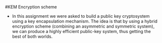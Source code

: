 #KEM Encryption scheme

- In this assignment we were asked to build a public key cryptosystem using a key encapsulation mechanism. The idea is that by using a hybrid encryption scheme (combining an asymmetric and symmetric system), we can produce a highly efficient public-key system, thus getting the best of both worlds.
